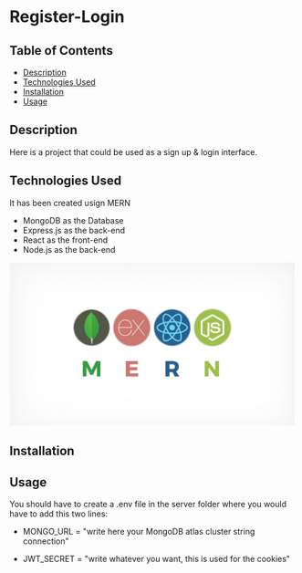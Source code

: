 <h1 align="left"> Register-Login </h1>

## Table of Contents
- [Description](#description)
- [Technologies Used](#technologies-used)
- [Installation](#installation)
- [Usage](#usage)

## Description
Here is a project that could be used as a sign up & login interface.

## Technologies Used
It has been created usign MERN
 - MongoDB as the Database
 - Express.js as the back-end
 - React as the front-end
 - Node.js as the back-end

<img src="assets/image6.jpg" alt="MERN" width="500">


## Installation


## Usage
You should have to create a .env file in the server folder where you would have to add this two lines:

- MONGO_URL = "write here your MongoDB atlas cluster string connection"

- JWT_SECRET = "write whatever you want, this is used for the cookies"
